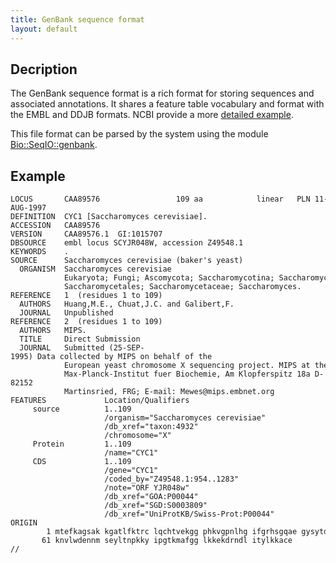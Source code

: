 ```yaml
---
title: GenBank sequence format
layout: default
---
```


Decription
----------

The GenBank sequence format is a rich format for storing sequences and associated annotations. It shares a feature table vocabulary and format with the EMBL and DDJB formats. NCBI provide a more [detailed example](http://www.ncbi.nlm.nih.gov/Sitemap/samplerecord.html).

This file format can be parsed by the system using the module [Bio::SeqIO::genbank](http://metacpan.org/pod/Bio::SeqIO::genbank).

Example
-------

```
LOCUS       CAA89576                 109 aa            linear   PLN 11-AUG-1997
DEFINITION  CYC1 [Saccharomyces cerevisiae].
ACCESSION   CAA89576
VERSION     CAA89576.1  GI:1015707
DBSOURCE    embl locus SCYJR048W, accession Z49548.1
KEYWORDS    .
SOURCE      Saccharomyces cerevisiae (baker's yeast)
  ORGANISM  Saccharomyces cerevisiae
            Eukaryota; Fungi; Ascomycota; Saccharomycotina; Saccharomycetes;
            Saccharomycetales; Saccharomycetaceae; Saccharomyces.
REFERENCE   1  (residues 1 to 109)
  AUTHORS   Huang,M.E., Chuat,J.C. and Galibert,F.
  JOURNAL   Unpublished
REFERENCE   2  (residues 1 to 109)
  AUTHORS   MIPS.
  TITLE     Direct Submission
  JOURNAL   Submitted (25-SEP-1995) Data collected by MIPS on behalf of the
            European yeast chromosome X sequencing project. MIPS at the
            Max-Planck-Institut fuer Biochemie, Am Klopferspitz 18a D-82152
            Martinsried, FRG; E-mail: Mewes@mips.embnet.org
FEATURES             Location/Qualifiers
     source          1..109
                     /organism="Saccharomyces cerevisiae"
                     /db_xref="taxon:4932"
                     /chromosome="X"
     Protein         1..109
                     /name="CYC1"
     CDS             1..109
                     /gene="CYC1"
                     /coded_by="Z49548.1:954..1283"
                     /note="ORF YJR048w"
                     /db_xref="GOA:P00044"
                     /db_xref="SGD:S0003809"
                     /db_xref="UniProtKB/Swiss-Prot:P00044"
ORIGIN      
        1 mtefkagsak kgatlfktrc lqchtvekgg phkvgpnlhg ifgrhsgqae gysytdanik
       61 knvlwdennm seyltnpkky ipgtkmafgg lkkekdrndl itylkkace
//

```

